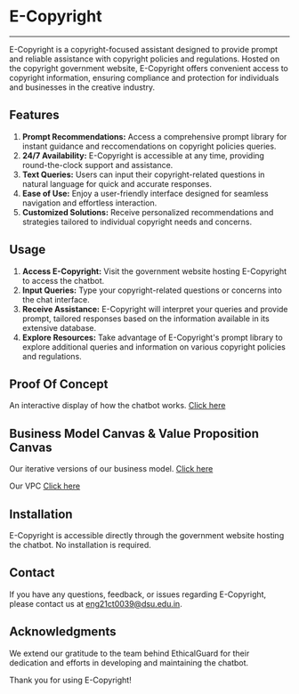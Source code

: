 # E-Copyright
---------------------------------------------------------

E-Copyright is a copyright-focused assistant designed to provide prompt and reliable assistance with copyright policies and regulations. Hosted on the copyright government website, E-Copyright offers convenient access to copyright information, ensuring compliance and protection for individuals and businesses in the creative industry.

## Features
1. **Prompt Recommendations:** Access a comprehensive prompt library for instant guidance and reccomendations on copyright policies queries.
2. **24/7 Availability:** E-Copyright is accessible at any time, providing round-the-clock support and assistance.
3. **Text Queries:** Users can input their copyright-related questions in natural language for quick and accurate responses.
4. **Ease of Use:** Enjoy a user-friendly interface designed for seamless navigation and effortless interaction.
5. **Customized Solutions:** Receive personalized recommendations and strategies tailored to individual copyright needs and concerns.

## Usage

1. **Access E-Copyright:** Visit the government website hosting E-Copyright to access the chatbot.
2. **Input Queries:** Type your copyright-related questions or concerns into the chat interface.
3. **Receive Assistance:** E-Copyright will interpret your queries and provide prompt, tailored responses based on the information available in its extensive database.
4. **Explore Resources:** Take advantage of E-Copyright's prompt library to explore additional queries and information on various copyright policies and regulations.

## Proof Of Concept

An interactive display of how the chatbot works. 
[Click here](https://www.figma.com/proto/iOlWVCeNOgQupCjB8rKW5w/E-Copyright?type=design&node-id=0-1&t=BIeARWYQTpyOckAt-0&scaling=contain&page-id=0%3A1&starting-point-node-id=3%3A11)

## Business Model Canvas & Value Proposition Canvas

Our iterative versions of our business model.
[Click here](https://www.canva.com/design/DAF99JqoXSo/ysfUcXmXMtDZ3pkv5jMHIg/view?utm_content=DAF99JqoXSo&utm_campaign=designshare&utm_medium=link&utm_source=editor)

Our VPC
[Click here](https://www.canva.com/design/DAGAnYda6nw/xuVG6ZQXY4No2EnkwGLGbw/view?utm_content=DAGAnYda6nw&utm_campaign=designshare&utm_medium=link&utm_source=editor)

## Installation

E-Copyright is accessible directly through the government website hosting the chatbot. No installation is required.

## Contact

If you have any questions, feedback, or issues regarding E-Copyright, please contact us at [eng21ct0039@dsu.edu.in](mailto:eng21ct0039@dsu.edu.in).

## Acknowledgments

We extend our gratitude to the team behind EthicalGuard for their dedication and efforts in developing and maintaining the chatbot.

Thank you for using E-Copyright!

